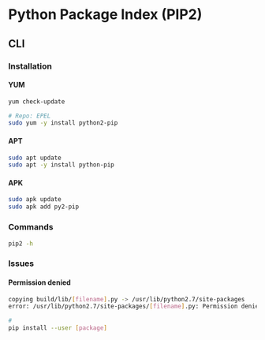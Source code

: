 # Python Package Index (PIP2)

## CLI

### Installation

#### YUM

```sh
yum check-update

# Repo: EPEL
sudo yum -y install python2-pip
```

#### APT

```sh
sudo apt update
sudo apt -y install python-pip
```

#### APK

```sh
sudo apk update
sudo apk add py2-pip
```

### Commands

```sh
pip2 -h
```

### Issues

#### Permission denied

```sh
copying build/lib/[filename].py -> /usr/lib/python2.7/site-packages
error: /usr/lib/python2.7/site-packages/[filename].py: Permission denied
```

```sh
#
pip install --user [package]
```
